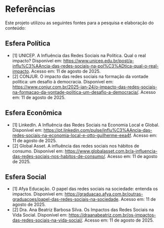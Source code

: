 # Referências

Este projeto utilizou as seguintes fontes para a pesquisa e elaboração do conteúdo:

## Esfera Política

*   [1] UNICEP. A Influência das Redes Sociais na Política. Qual o real impacto? Disponível em: https://www.unicep.edu.br/post/a-influ%C3%AAncia-das-redes-sociais-na-pol%C3%ADtica-qual-o-real-impacto. Acesso em: 11 de agosto de 2025.
*   [2] CONJUR. O impacto das redes sociais na formação da vontade política: um desafio à democracia. Disponível em: https://www.conjur.com.br/2025-jan-24/o-impacto-das-redes-sociais-na-formacao-da-vontade-politica-um-desafio-a-democracia/. Acesso em: 11 de agosto de 2025.

## Esfera Econômica

*   [1] LinkedIn. A Influência das Redes Sociais na Economia Local e Global. Disponível em: https://pt.linkedin.com/pulse/influ%C3%AAncia-das-redes-sociais-na-economia-local-e-otto-guilherme-eea4f. Acesso em: 11 de agosto de 2025.
*   [2] Global Asset. A influência das redes sociais nos hábitos de consumo. Disponível em: https://www.globalasset.com.br/a-influencia-das-redes-sociais-nos-habitos-de-consumo/. Acesso em: 11 de agosto de 2025.

## Esfera Social

*   [1] Afya Educação. O papel das redes sociais na sociedade: entenda os impactos. Disponível em: https://graduacao.afya.com.br/outras-graduacoes/papel-das-redes-sociais-na-sociedade. Acesso em: 11 de agosto de 2025.
*   [2] Dra. Ana Beatriz Barbosa Silva. Os Impactos das Redes Sociais na Vida Social. Disponível em: https://draanabeatriz.com.br/os-impactos-das-redes-sociais-na-vida-social/. Acesso em: 11 de agosto de 2025.


